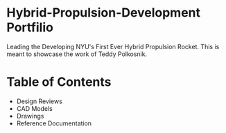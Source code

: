 # Hybrid-Propulsion-Development Portfilio
Leading the Developing NYU's First Ever Hybrid Propulsion Rocket. This is meant to showcase the work of Teddy Polkosnik.

# Table of Contents
- Design Reviews
- CAD Models
- Drawings
- Reference Documentation
